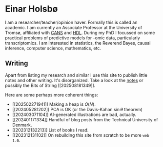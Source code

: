 # Einar Holsbø 
I am a researcher/teacher/opinion haver. Formally this is called an academic. I
am currently an Associate Professor at the University of Tromsø, affiliated
with [CANS](https://uit.no/research/cans) and
[HDL](https://uit-hdl.github.io/). During my PhD I focussed on some practical
problems of predictive models for -omic data, particularly transcriptomics. I
am interested in statistics, the Reverend Bayes, causal inference, computer
science, mathematics, etc. 

## Writing
Apart from listing my research and similar I use this site to publish little
notes and other writing. It's disorganized. Take a look at the [notes](notes/)
or possibly the Bits of String [[202508181349]].

Here are some perhaps more coherent things:

* [[202502271941]] Making a heap is $O(N)$.
* [[202405281202]] PCA is OK (or the Davis-Kahan $\sin \theta$ theorem)
* [[202403071104]] AI-generated illustrations are bad, actually.
* [[202401171334]] Handful of blog posts from the Technical University of Denmark.
* [[202312132213]] List of books I read.
* [[202312131102]] On rebuilding this site from scratch to be more `web 1.0`.

